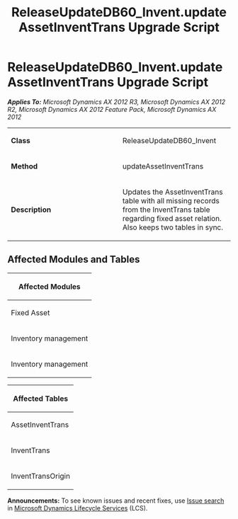 ﻿---
title: ReleaseUpdateDB60_Invent.updateAssetInventTrans Upgrade Script
TOCTitle: ReleaseUpdateDB60_Invent.updateAssetInventTrans Upgrade Script
ms:assetid: 9e38dabb-304d-aa75-584a-7349d4393452
ms:mtpsurl: https://msdn.microsoft.com/en-us/library/JJ736642(v=AX.60)
ms:contentKeyID: 49710084
ms.date: 05/18/2015
mtps_version: v=AX.60
---

# ReleaseUpdateDB60\_Invent.updateAssetInventTrans Upgrade Script 


_**Applies To:** Microsoft Dynamics AX 2012 R3, Microsoft Dynamics AX 2012 R2, Microsoft Dynamics AX 2012 Feature Pack, Microsoft Dynamics AX 2012_

<table>
<colgroup>
<col style="width: 50%" />
<col style="width: 50%" />
</colgroup>
<tbody>
<tr class="odd">
<td><p><strong>Class</strong></p></td>
<td><p>ReleaseUpdateDB60_Invent</p></td>
</tr>
<tr class="even">
<td><p><strong>Method</strong></p></td>
<td><p>updateAssetInventTrans</p></td>
</tr>
<tr class="odd">
<td><p><strong>Description</strong></p></td>
<td><p>Updates the AssetInventTrans table with all missing records from the InventTrans table regarding fixed asset relation. Also keeps two tables in sync.</p></td>
</tr>
</tbody>
</table>


## Affected Modules and Tables

<table>
<colgroup>
<col style="width: 100%" />
</colgroup>
<thead>
<tr class="header">
<th><p>Affected Modules</p></th>
</tr>
</thead>
<tbody>
<tr class="odd">
<td><p>Fixed Asset</p></td>
</tr>
<tr class="even">
<td><p>Inventory management</p></td>
</tr>
<tr class="odd">
<td><p>Inventory management</p></td>
</tr>
</tbody>
</table>


<table>
<colgroup>
<col style="width: 100%" />
</colgroup>
<thead>
<tr class="header">
<th><p>Affected Tables</p></th>
</tr>
</thead>
<tbody>
<tr class="odd">
<td><p>AssetInventTrans</p></td>
</tr>
<tr class="even">
<td><p>InventTrans</p></td>
</tr>
<tr class="odd">
<td><p>InventTransOrigin</p></td>
</tr>
</tbody>
</table>

  
**Announcements:** To see known issues and recent fixes, use [Issue search](http://go.microsoft.com/fwlink/?linkid=389258) in [Microsoft Dynamics Lifecycle Services](http://go.microsoft.com/fwlink/?linkid=306505) (LCS).

